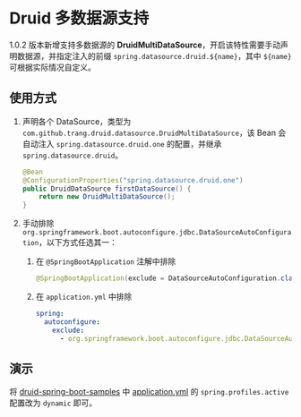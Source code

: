# Druid 多数据源支持

1.0.2 版本新增支持多数据源的 **DruidMultiDataSource**，开启该特性需要手动声明数据源，并指定注入的前缀 `spring.datasource.druid.${name}`，其中 `${name}` 可根据实际情况自定义。


## 使用方式

1. 声明各个 DataSource，类型为 `com.github.trang.druid.datasource.DruidMultiDataSource`，该 Bean 会自动注入 `spring.datasource.druid.one` 的配置，并继承 `spring.datasource.druid`。
    ```java
    @Bean
    @ConfigurationProperties("spring.datasource.druid.one")
    public DruidDataSource firstDataSource() {
        return new DruidMultiDataSource();
    }
    ```

2. 手动排除 `org.springframework.boot.autoconfigure.jdbc.DataSourceAutoConfiguration`，以下方式任选其一：
    1. 在 `@SpringBootApplication` 注解中排除
        ```java
        @SpringBootApplication(exclude = DataSourceAutoConfiguration.class)
        ```
    2. 在 `application.yml` 中排除
        ```yaml
        spring:
          autoconfigure:
            exclude:
              - org.springframework.boot.autoconfigure.jdbc.DataSourceAutoConfiguration
        ```


## 演示
将 [druid-spring-boot-samples](https://github.com/drtrang/druid-spring-boot/tree/master/druid-spring-boot-samples) 中 [application.yml](https://github.com/drtrang/druid-spring-boot/blob/master/druid-spring-boot-samples/src/main/resources/application.yml) 的 `spring.profiles.active` 配置改为 `dynamic` 即可。